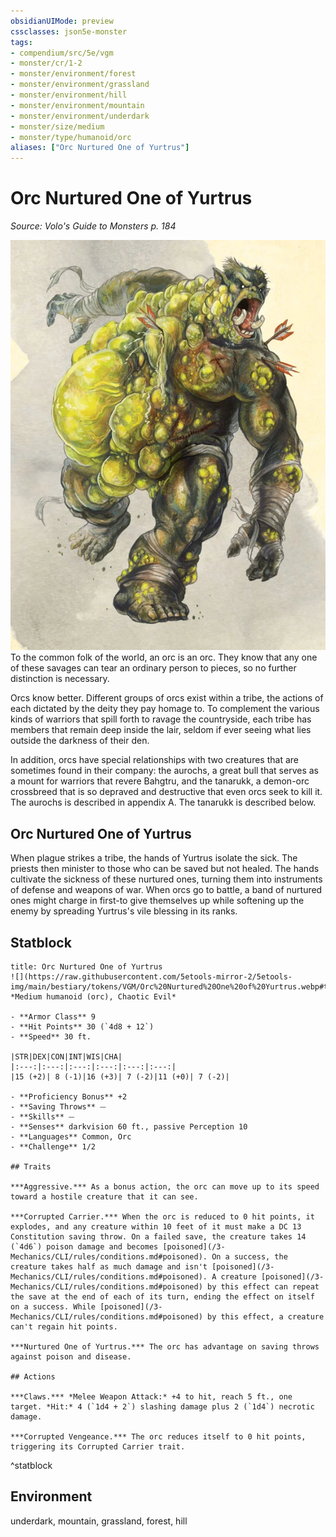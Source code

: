 ```yaml
---
obsidianUIMode: preview
cssclasses: json5e-monster
tags:
- compendium/src/5e/vgm
- monster/cr/1-2
- monster/environment/forest
- monster/environment/grassland
- monster/environment/hill
- monster/environment/mountain
- monster/environment/underdark
- monster/size/medium
- monster/type/humanoid/orc
aliases: ["Orc Nurtured One of Yurtrus"]
---
```

# Orc Nurtured One of Yurtrus
*Source: Volo's Guide to Monsters p. 184*  

![](https://raw.githubusercontent.com/5etools-mirror-2/5etools-img/main/bestiary/VGM/Orc%20Nurtured%20One%20of%20Yurtrus.webp#right)  
To the common folk of the world, an orc is an orc. They know that any one of these savages can tear an ordinary person to pieces, so no further distinction is necessary.

Orcs know better. Different groups of orcs exist within a tribe, the actions of each dictated by the deity they pay homage to. To complement the various kinds of warriors that spill forth to ravage the countryside, each tribe has members that remain deep inside the lair, seldom if ever seeing what lies outside the darkness of their den.

In addition, orcs have special relationships with two creatures that are sometimes found in their company: the aurochs, a great bull that serves as a mount for warriors that revere Bahgtru, and the tanarukk, a demon-orc crossbreed that is so depraved and destructive that even orcs seek to kill it. The aurochs is described in appendix A. The tanarukk is described below.

## Orc Nurtured One of Yurtrus

When plague strikes a tribe, the hands of Yurtrus isolate the sick. The priests then minister to those who can be saved but not healed. The hands cultivate the sickness of these nurtured ones, turning them into instruments of defense and weapons of war. When orcs go to battle, a band of nurtured ones might charge in first-to give themselves up while softening up the enemy by spreading Yurtrus's vile blessing in its ranks.


## Statblock

```ad-statblock
title: Orc Nurtured One of Yurtrus
![](https://raw.githubusercontent.com/5etools-mirror-2/5etools-img/main/bestiary/tokens/VGM/Orc%20Nurtured%20One%20of%20Yurtrus.webp#token)
*Medium humanoid (orc), Chaotic Evil*

- **Armor Class** 9 
- **Hit Points** 30 (`4d8 + 12`) 
- **Speed** 30 ft.

|STR|DEX|CON|INT|WIS|CHA|
|:---:|:---:|:---:|:---:|:---:|:---:|
|15 (+2)| 8 (-1)|16 (+3)| 7 (-2)|11 (+0)| 7 (-2)|

- **Proficiency Bonus** +2
- **Saving Throws** ⏤
- **Skills** ⏤
- **Senses** darkvision 60 ft., passive Perception 10
- **Languages** Common, Orc
- **Challenge** 1/2

## Traits

***Aggressive.*** As a bonus action, the orc can move up to its speed toward a hostile creature that it can see.

***Corrupted Carrier.*** When the orc is reduced to 0 hit points, it explodes, and any creature within 10 feet of it must make a DC 13 Constitution saving throw. On a failed save, the creature takes 14 (`4d6`) poison damage and becomes [poisoned](/3-Mechanics/CLI/rules/conditions.md#poisoned). On a success, the creature takes half as much damage and isn't [poisoned](/3-Mechanics/CLI/rules/conditions.md#poisoned). A creature [poisoned](/3-Mechanics/CLI/rules/conditions.md#poisoned) by this effect can repeat the save at the end of each of its turn, ending the effect on itself on a success. While [poisoned](/3-Mechanics/CLI/rules/conditions.md#poisoned) by this effect, a creature can't regain hit points.

***Nurtured One of Yurtrus.*** The orc has advantage on saving throws against poison and disease.

## Actions

***Claws.*** *Melee Weapon Attack:* +4 to hit, reach 5 ft., one target. *Hit:* 4 (`1d4 + 2`) slashing damage plus 2 (`1d4`) necrotic damage.

***Corrupted Vengeance.*** The orc reduces itself to 0 hit points, triggering its Corrupted Carrier trait.
```
^statblock

## Environment

underdark, mountain, grassland, forest, hill